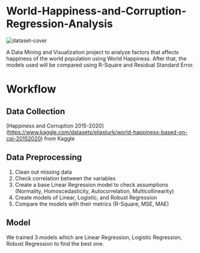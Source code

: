# World-Happiness-and-Corruption-Regression-Analysis
![dataset-cover](https://github.com/user-attachments/assets/88720d4a-91ff-43ba-b780-16ac30054bbb)

A Data Mining and Visualization project to analyze factors that affects happiness of the world population using World Happiness. After that, the models used will be compared using R-Square and Residual Standard Error.

# Workflow
## Data Collection
[Happiness and Corruption 2015-2020] (https://www.kaggle.com/datasets/eliasturk/world-happiness-based-on-cpi-20152020) from Kaggle

## Data Preprocessing
1. Clean out missing data
2. Check correlation between the variables
3. Create a base Linear Regression model to check assumptions (Normality, Homoscedasticity, Autocorrelation, Multicollinearity)
4. Create models of Linear, Logistic, and Robust Regression
5. Compare the models with their metrics (R-Square, MSE, MAE)

## Model
We trained 3 models which are Linear Regression, Logistic Regression, Robust Regression  to find the best one. 
